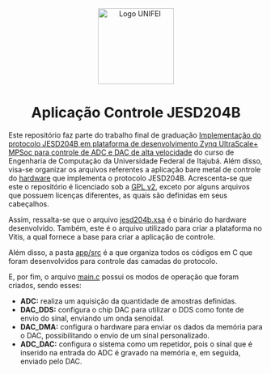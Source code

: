<div align="center">
    <img src="https://cdn.worldvectorlogo.com/logos/unifei-1.svg" alt="Logo UNIFEI" width="150">
    <h1>Aplicação Controle JESD204B</h1>
</div>

Este repositório faz parte do trabalho final de graduação [Implementação do protocolo JESD204B em plataforma de desenvolvimento Zynq UltraScale+ MPSoc para controle de ADC e DAC de alta velocidade](./monograph.pdf) do curso de Engenharia de Computação da Universidade Federal de Itajubá. Além disso, visa-se organizar os arquivos referentes a aplicação bare metal de controle do [hardware](https://github.com/RWRI/jesd204) que implementa o protocolo JESD204B. Acrescenta-se que este o repositório é licenciado sob a [GPL v2](./LICENSE), exceto por alguns arquivos que possuem licenças diferentes, as quais são definidas em seus cabeçalhos.

Assim, ressalta-se que o arquivo [jesd204b.xsa](/jesd204b.xsa) é o binário do hardware desenvolvido. Também, este é o arquivo utilizado para criar a plataforma no Vitis, a qual fornece a base para criar a aplicação de controle.

Além disso, a pasta [app/src](/app/src) é a que organiza todos os códigos em C que foram desenvolvidos para controle das camadas do protocolo.

E, por fim, o arquivo [main.c](/app/src/main.c) possui os modos de operação que foram criados, sendo esses:

- **ADC:** realiza um aquisição da quantidade de amostras definidas.
- **DAC_DDS:** configura o chip DAC para utilizar o DDS como fonte de envio do sinal, enviando um onda senoidal.
- **DAC_DMA:** configura o hardware para enviar os dados da memória para o DAC, possibilitando o envio de um sinal personalizado.
- **ADC_DAC:** configura o sistema como um repetidor, pois o sinal que é inserido na entrada do ADC é gravado na memória e, em seguida, enviado pelo DAC.

